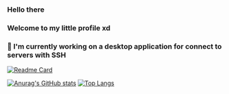 ### Hello there
### Welcome to my little profile xd

### 🔭 I'm currently working on a desktop application for connect to servers with SSH
[![Readme Card](https://github-readme-stats.vercel.app/api/pin/?username=Mane-jaker&repo=Ribbon-server)](https://github.com/anuraghazra/github-readme-stats)


[![Anurag's GitHub stats](https://github-readme-stats.vercel.app/api?username=srsalchicha&theme=aura&show_icons=true)](https://github.com/anuraghazra/github-readme-stats) [![Top Langs](https://github-readme-stats.vercel.app/api/top-langs/?username=srsalchicha)](https://github.com/anuraghazra/github-readme-stats)






<!--
**SrSalchicha/SrSalchicha** is a ✨ _special_ ✨ repository because its `README.md` (this file) appears on your GitHub profile.

Here are some ideas to get you started:

- 🔭 I’m currently working on ...
- 🌱 I’m currently learning ...
- 👯 I’m looking to collaborate on ...
- 🤔 I’m looking for help with ...
- 💬 Ask me about ...
- 📫 How to reach me: ...
- 😄 Pronouns: ...
- ⚡ Fun fact: ...
-->
